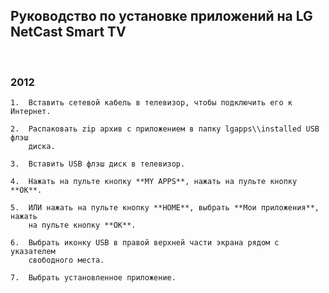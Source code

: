Руководство по установке приложений на LG NetCast Smart TV
----------------------------------------------------------

 

### 2012

    1.  Вставить сетевой кабель в телевизор, чтобы подключить его к Интернет.

    2.  Распаковать zip архив с приложением в папку lgapps\\installed USB флэш
        диска.

    3.  Вставить USB флэш диск в телевизор.

    4.  Нажать на пульте кнопку **MY APPS**, нажать на пульте кнопку **OK**.

    5.  ИЛИ нажать на пульте кнопку **HOME**, выбрать **Мои приложения**, нажать
        на пульте кнопку **OK**.

    6.  Выбрать иконку USB в правой верхней части экрана рядом с указателем
        свободного места.

    7.  Выбрать установленное приложение.
